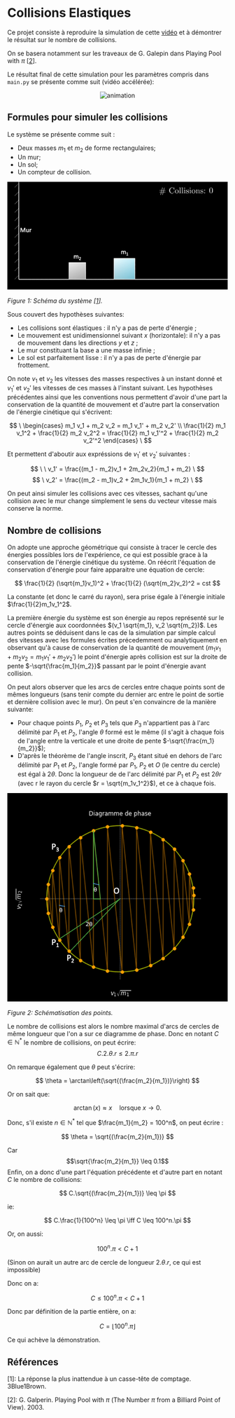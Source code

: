 # Collisions Elastiques

Ce projet consiste à reproduire la simulation de cette [vidéo](https://youtu.be/HEfHFsfGXjs?si=t0XWsMkiTgWax-KG) et à démontrer le résultat sur le nombre de collisions.

On se basera notamment sur les traveaux de G. Galepin dans Playing Pool with $\pi$ [[2](https://www.maths.tcd.ie/%7Elebed/Galperin.%20Playing%20pool%20with%20pi.pdf)].

Le résultat final de cette simulation pour les paramètres compris dans `main.py` se présente comme suit (vidéo accélérée):

<p align="center">
  <img src="https://github.com/user-attachments/assets/05d496a0-6796-4423-a9fe-a3be5e7fd1d8" alt="animation" />
</p>

## Formules pour simuler les collisions

Le système se présente comme suit :

- Deux masses $m_1$ et $m_2$ de forme rectangulaires;
- Un mur;
- Un sol;
- Un compteur de collision.

![système](images/sys.png)

*Figure 1: Schéma du système [[1](https://youtu.be/HEfHFsfGXjs?si=t0XWsMkiTgWax-KG)].*

Sous couvert des hypothèses suivantes:

- Les collisions sont élastiques : il n'y a pas de perte d'énergie ;
- Le mouvement est unidimensionnel suivant $x$ (horizontale): il n'y a pas de mouvement dans les directions $y$ et $z$ ;
- Le mur constituant la base a une masse infinie ;
- Le sol est parfaitement lisse : il n'y a pas de perte d'énergie par frottement.

On note $v_1$ et $v_2$ les vitesses des masses respectives à un instant donné et $v_1'$ et $v_2'$ les vitesses de ces masses à l'instant suivant. Les hypothèses précédentes ainsi que les conventions nous permettent d'avoir d'une part la conservation de la quantité de mouvement et d'autre part la conservation de l'énergie cinétique qui s'écrivent:

$$
\
\begin{cases}
m_1 v_1 + m_2 v_2 = m_1 v_1' + m_2 v_2' \\
\frac{1}{2} m_1 v_1^2 + \frac{1}{2} m_2 v_2^2 = \frac{1}{2} m_1 v_1'^2 + \frac{1}{2} m_2 v_2'^2
\end{cases}
\
$$

 Et permettent d'aboutir aux expréssions de $v_1'$ et $v_2'$ suivantes :

$$
\
\ v_1' = \frac{(m_1 - m_2)v_1 + 2m_2v_2}{m_1 + m_2} \
$$
$$
\ v_2' = \frac{(m_2 - m_1)v_2 + 2m_1v_1}{m_1 + m_2} \
$$

On peut ainsi simuler les collisions avec ces vitesses, sachant qu'une collision avec le mur change simplement le sens du vecteur vitesse mais conserve la norme.

## Nombre de collisions

On adopte une approche géométrique qui consiste à tracer le cercle des énergies possibles lors de l'expérience, ce qui est possible grace à la conservation de l'énergie cinétique du système. On réécrit l'équation de conservation d'énergie pour faire apparaitre une équation de cercle:

$$
\frac{1}{2} (\sqrt{m_1}v_1)^2 + \frac{1}{2} (\sqrt{m_2}v_2)^2 = cst
$$

La constante (et donc le carré du rayon), sera prise égale à l'énergie initiale $\frac{1}{2}m_1v_1^2$.

La première énergie du système est son énergie au repos représenté sur le cercle d'énergie aux coordonnées $(v_1 \sqrt{m_1}, v_2 \sqrt{m_2})$. Les autres points se déduisent dans le cas de la simulation par simple calcul des vitesses avec les formules écrites précedemment ou analytiquement en observant qu'à cause de conservation de la quantité de mouvement ($m_1 v_1 + m_2 v_2 = m_1 v_1' + m_2 v_2'$) le point d'énergie après collision est sur la droite de pente $-\sqrt{\frac{m_1}{m_2}}$ passant par le point d'énergie avant collision.

On peut alors observer que les arcs de cercles entre chaque points sont de mêmes longueurs (sans tenir compte du dernier arc entre le point de sortie et dernière collision avec le mur). On peut s'en convaincre de la manière suivante:

- Pour chaque points $P_1$, $P_2$ et $P_3$ tels que $P_3$ n'appartient pas à l'arc délimité par $P_1$ et $P_2$, l'angle $\theta$ formé est le même (il s'agit à chaque fois de l'angle entre la verticale et une droite de pente $-\sqrt{\frac{m_1}{m_2}}$);
- D'après le théorème de l'angle inscrit, $P_3$ étant situé en dehors de l'arc délimité par $P_1$ et $P_2$, l'angle formé par $P_1$, $P_2$ et $O$ (le centre du cercle) est égal à $2θ$. Donc la longueur de de l'arc délimité par $P_1$ et $P_2$ est $2θr$ (avec r le rayon du cercle $r = \sqrt{m_1v_1^2}$), et ce à chaque fois.

<p align="center">
  <img src="images/phase.png" alt="points" />
</p>

*Figure 2: Schématisation des points.*

Le nombre de collisions est alors le nombre maximal d'arcs de cercles de même longueur que l'on a sur ce diagramme de phase. Donc en notant $C \in \mathbb{N}^*$ le nombre de collisions, on peut écrire: $$C.2.\theta.r \leq 2.\pi.r$$

On remarque également que $\theta$ peut s'écrire:

$$
\theta = \arctan\left(\sqrt{(\frac{m_2}{m_1})}\right)
$$

Or on sait que:

$$
\arctan(x) \approx x \quad \text{lorsque } x \to 0.
$$

Donc, s'il existe $n \in \mathbb{N}^*$ tel que $\frac{m_1}{m_2} = 100^n$, on peut écrire :

$$
\theta = \sqrt{(\frac{m_2}{m_1})}
$$

Car $$\sqrt{\frac{m_2}{m_1}} \leq 0.1$$
Enfin, on a donc d'une part l'équation précédente et d'autre part en notant $C$ le nombre de collisions:

$$
C.\sqrt{(\frac{m_2}{m_1})} \leq \pi
$$

ie:

$$
C.\frac{1}{100^n} \leq \pi \iff C \leq 100^n.\pi
$$

Or, on aussi:

$$ 100^n.\pi < C + 1 $$ 

(Sinon on aurait un autre arc de cercle de longueur $2.\theta.r$, ce qui est impossible)

Donc on a:

$$ C \leq 100^n.\pi < C + 1 $$

Donc par définition de la partie entière, on a:

$$
C = \lfloor 100^n.\pi \rfloor
$$

Ce qui achève la démonstration.


## Références

[1]: La réponse la plus inattendue à un casse-tête de comptage. 3Blue1Brown.

[2]: G. Galperin. Playing Pool with $\pi$ (The Number $\pi$ from a Billiard Point of View). 2003.
